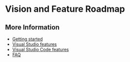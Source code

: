 # Vision and Feature Roadmap

## More Information

- [Getting started](getting-started.md)
- [Visual Studio features](collab-vs.md)
- [Visual Studio Code features](collab-vscode,md)
- [FAQ](faq.md)